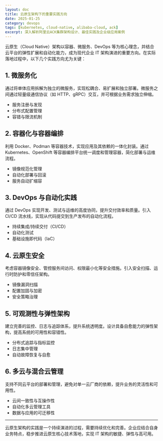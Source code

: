 ```yaml
---
layout: doc
title: 云原生架构下的重要实践方向
date: 2025-01-25
category: devops
tags: [kubernetes, cloud-native, alibaba-cloud, ack]
excerpt: 深入解析阿里云ACK集群架构设计、最佳实践及企业级应用案例
---
```



云原生（Cloud Native）架构以容器、微服务、DevOps 等为核心理念，并结合云平台的弹性扩展和自动化能力，成为现代企业 IT 架构演进的重要方向。在实际落地过程中，以下几个实践方向尤为关键：

## 1. 微服务化

通过将单体应用拆解为独立的微服务，实现松耦合、易扩展和独立部署。微服务之间通过轻量级通信协议（如 HTTP、gRPC）交互，并可根据业务需求独立伸缩。

- 服务注册与发现
- 分布式配置管理
- 容错与限流机制

## 2. 容器化与容器编排

利用 Docker、Podman 等容器技术，实现应用及其依赖的一体化封装。通过 Kubernetes、OpenShift 等容器编排平台统一调度和管理容器，简化部署与运维流程。

- 镜像规范化管理
- 自动化部署与回滚
- 服务自动扩缩容

## 3. DevOps 与自动化实践

通过 DevOps 实现开发、测试与运维的高度协同，提升交付效率和质量。引入 CI/CD 流水线，实现从代码提交到生产发布的自动化流程。

- 持续集成/持续交付（CI/CD）
- 自动化测试
- 基础设施即代码（IaC）

## 4. 云原生安全

考虑容器镜像安全、管控服务间访问、权限最小化等安全措施。引入安全扫描、运行时防护和零信任架构。

- 镜像漏洞扫描
- 配置加固与加密
- 安全策略治理

## 5. 可观测性与弹性架构

建立完善的监控、日志与追踪体系，提升系统透明度。设计具备自愈能力的弹性架构，提高系统的可用性和容错性。

- 分布式追踪与指标监控
- 日志集中管理
- 自动故障恢复与自愈

## 6. 多云与混合云管理

支持不同云平台的部署和管理，避免对单一云厂商的依赖，提升业务的灵活性和可用性。

- 云间一致性与互操作性
- 自动化多云管理工具
- 数据与应用的可迁移性

---

云原生架构的实践是一个持续演进的过程，需要持续优化和完善。企业应结合自身业务特点，稳步推进云原生核心技术落地，实现 IT 架构的敏捷、弹性与高可用。


